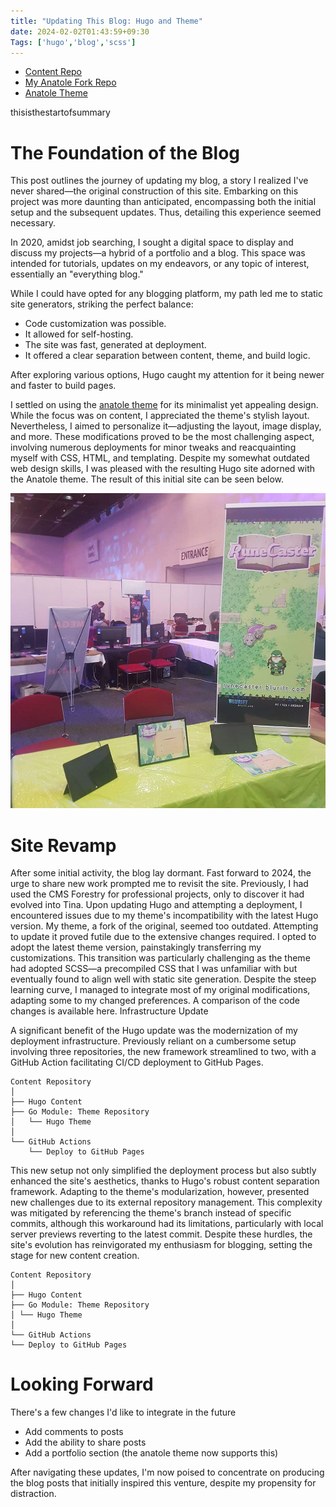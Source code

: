 ```yaml
---
title: "Updating This Blog: Hugo and Theme"
date: 2024-02-02T01:43:59+09:30
Tags: ['hugo','blog','scss']
---
```


* [Content Repo](https://www.youtube.com/watch?v=L0nRFNWD4p8)
* [My Anatole Fork Repo](https://github.com/Rhiyo/runecaster-java)
* [Anatole Theme](https://github.com/Rhiyo/runecaster-java)

thisisthestartofsummary

# The Foundation of the Blog

This post outlines the journey of updating my blog, a story I realized I've never shared—the original construction of this site. Embarking on this project was more daunting than anticipated, encompassing both the initial setup and the subsequent updates. Thus, detailing this experience seemed necessary.

In 2020, amidst job searching, I sought a digital space to display and discuss my projects—a hybrid of a portfolio and a blog. This space was intended for tutorials, updates on my endeavors, or any topic of interest, essentially an "everything blog."

While I could have opted for any blogging platform, my path led me to static site generators, striking the perfect balance:

* Code customization was possible.
* It allowed for self-hosting.
* The site was fast, generated at deployment.
* It offered a clear separation between content, theme, and build logic.

After exploring various options, Hugo caught my attention for it being newer and faster to build pages.

I settled on using the [anatole theme](https://themes.gohugo.io/themes/anatole/) for its minimalist yet appealing design. While the focus was on content, I appreciated the theme's stylish layout. Nevertheless, I aimed to personalize it—adjusting the layout, image display, and more. These modifications proved to be the most challenging aspect, involving numerous deployments for minor tweaks and reacquainting myself with CSS, HTML, and templating. Despite my somewhat outdated web design skills, I was pleased with the resulting Hugo site adorned with the Anatole theme. The result of this initial site can be seen below.

![Old site](/img/2020-12-11-runecaster/avcon.jpg)

# Site Revamp

After some initial activity, the blog lay dormant. Fast forward to 2024, the urge to share new work prompted me to revisit the site. Previously, I had used the CMS Forestry for professional projects, only to discover it had evolved into Tina. Upon updating Hugo and attempting a deployment, I encountered issues due to my theme's incompatibility with the latest Hugo version. My theme, a fork of the original, seemed too outdated. Attempting to update it proved futile due to the extensive changes required. I opted to adopt the latest theme version, painstakingly transferring my customizations. This transition was particularly challenging as the theme had adopted SCSS—a precompiled CSS that I was unfamiliar with but eventually found to align well with static site generation. Despite the steep learning curve, I managed to integrate most of my original modifications, adapting some to my changed preferences. A comparison of the code changes is available here.
Infrastructure Update

A significant benefit of the Hugo update was the modernization of my deployment infrastructure. Previously reliant on a cumbersome setup involving three repositories, the new framework streamlined to two, with a GitHub Action facilitating CI/CD deployment to GitHub Pages.

```
Content Repository
│
├── Hugo Content
├── Go Module: Theme Repository
│   └── Hugo Theme
│
└── GitHub Actions
    └── Deploy to GitHub Pages
```

This new setup not only simplified the deployment process but also subtly enhanced the site's aesthetics, thanks to Hugo's robust content separation framework. Adapting to the theme's modularization, however, presented new challenges due to its external repository management. This complexity was mitigated by referencing the theme's branch instead of specific commits, although this workaround had its limitations, particularly with local server previews reverting to the latest commit. Despite these hurdles, the site's evolution has reinvigorated my enthusiasm for blogging, setting the stage for new content creation.

```
Content Repository
│
├── Hugo Content
├── Go Module: Theme Repository
│ └── Hugo Theme
│
└── GitHub Actions
└── Deploy to GitHub Pages
```

# Looking Forward

There's a few changes I'd like to integrate in the future

* Add comments to posts
* Add the ability to share posts
* Add a portfolio section (the anatole theme now supports this)

After navigating these updates, I'm now poised to concentrate on producing the blog posts that initially inspired this venture, despite my propensity for distraction.
